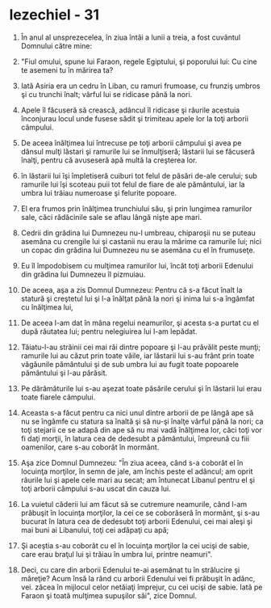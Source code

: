 # Iezechiel - 31

1. În anul al unsprezecelea, în ziua întâi a lunii a treia, a fost cuvântul Domnului către mine: 

2. "Fiul omului, spune lui Faraon, regele Egiptului, şi poporului lui: Cu cine te asemeni tu în mărirea ta? 

3. Iată Asiria era un cedru în Liban, cu ramuri frumoase, cu frunziş umbros şi cu trunchi înalt; vârful lui se ridicase până la nori. 

4. Apele îl făcuseră să crească, adâncul îl ridicase şi râurile acestuia înconjurau locul unde fusese sădit şi trimiteau apele lor la toţi arborii câmpului. 

5. De aceea înălţimea lui întrecuse pe toţi arborii câmpului şi avea pe dânsul mulţi lăstari şi ramurile lui se înmulţiseră; lăstarii lui se făcuseră înalţi, pentru că avuseseră apă multă la creşterea lor. 

6. în lăstarii lui îşi împletiseră cuiburi tot felul de păsări de-ale cerului; sub ramurile lui îşi scoteau puii tot felul de fiare de ale pământului, iar la umbra lui trăiau numeroase şi felurite popoare. 

7. El era frumos prin înălţimea trunchiului său, şi prin lungimea ramurilor sale, căci rădăcinile  sale se aflau lângă nişte ape mari. 

8. Cedrii din grădina lui Dumnezeu nu-l umbreau, chiparoşii nu se puteau asemăna cu crengile lui şi castanii nu erau la mărime ca ramurile lui; nici un copac din grădina lui Dumnezeu nu se asemăna cu el în frumuseţe. 

9. Eu îl împodobisem cu mulţimea ramurilor lui, încât toţi arborii Edenului din grădina lui Dumnezeu îl pizmuiau. 

10. De aceea, aşa a zis Domnul Dumnezeu: Pentru că s-a făcut înalt la statură şi creştetul lui şi l-a înălţat până la nori şi inima lui s-a îngâmfat cu înălţimea lui, 

11. De aceea l-am dat în mâna regelui neamurilor, şi acesta s-a purtat cu el după răutatea lui; pentru nelegiuirea lui l-am lepădat. 

12. Tăiatu-l-au străinii cei mai răi dintre popoare şi l-au prăvălit peste munţi; ramurile lui au căzut prin toate văile, iar lăstarii lui s-au frânt prin toate văgăunile pământului şi de sub umbra lui au fugit toate popoarele pământului şi l-au părăsit. 

13. Pe dărâmăturile lui s-au aşezat toate păsările cerului şi în lăstarii lui erau toate fiarele câmpului. 

14. Aceasta s-a făcut pentru ca nici unul dintre arborii de pe lângă ape să nu se îngâmfe cu statura sa înaltă şi să nu-şi înalţe vârful până la nori; ca toţi stejarii ce se adapă din ape să nu mai vadă înălţimea lor, căci toţi vor fi daţi morţii, în latura cea de dedesubt a pământului, împreună cu fiii oamenilor, care s-au coborât în mormânt. 

15. Aşa zice Domnul Dumnezeu: "În ziua aceea, când s-a coborât el în locuinţa morţilor, în semn de jale, am închis peste el adâncul; am oprit râurile lui şi apele cele mari au secat; am întunecat Libanul pentru el şi toţi arborii câmpului s-au uscat din cauza lui. 

16. La vuietul căderii lui am făcut să se cutremure neamurile, când l-am prăbuşit în locuinţa morţilor, la cei ce se coborâseră în mormânt, şi s-au bucurat în latura cea de dedesubt toţi arborii Edenului, cei mai aleşi şi mai buni ai Libanului, toţi cei adăpaţi cu apă; 

17. Şi aceştia s-au coborât cu el în locuinţa morţilor la cei ucişi de sabie, care erau braţul lui şi trăiau în umbra lui, printre neamuri". 

18. Deci, cu care din arborii Edenului te-ai asemănat tu în strălucire şi măreţie? Acum însă la rând cu arborii Edenului vei fi prăbuşit în adânc, vei. zăcea în mijlocul celor netăiaţi împrejur, cu cei ucişi de sabie. Iată pe Faraon şi toată mulţimea supuşilor săi", zice Domnul. 

